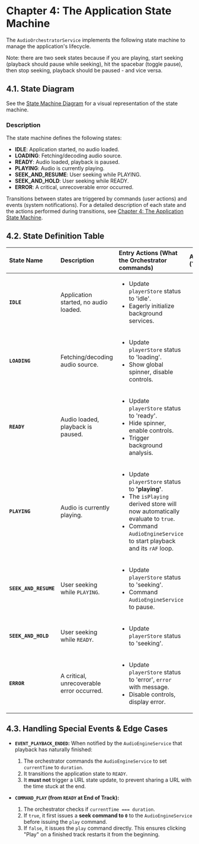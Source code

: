 # Chapter 4: The Application State Machine

The `AudioOrchestratorService` implements the following state machine to manage the application's lifecycle.

Note: there are two seek states because if you are playing, start seeking (playback should pause while seeking), hit the
spacebar (toggle pause), then stop seeking, playback should be paused - and vice versa.

## 4.1. State Diagram

See the [State Machine Diagram](diagrams/state-machine.mermaid) for a visual representation of the state machine.

### Description

The state machine defines the following states:

- **IDLE**: Application started, no audio loaded.
- **LOADING**: Fetching/decoding audio source.
- **READY**: Audio loaded, playback is paused.
- **PLAYING**: Audio is currently playing.
- **SEEK_AND_RESUME**: User seeking while PLAYING.
- **SEEK_AND_HOLD**: User seeking while READY.
- **ERROR**: A critical, unrecoverable error occurred.

Transitions between states are triggered by commands (user actions) and events (system notifications). For a detailed description of each state and the actions performed during transitions, see [Chapter 4: The Application State Machine](../chapter-4-state-machine.md).



## 4.2. State Definition Table

| State Name            | Description                               | Entry Actions (What the Orchestrator commands)                                                                                     | Allowed Commands (Triggers for leaving)                                                     |
|:----------------------|:------------------------------------------|:-----------------------------------------------------------------------------------------------------------------------------------|:--------------------------------------------------------------------------------------------|
| **`IDLE`**            | Application started, no audio loaded.     | <ul><li>Update `playerStore` status to 'idle'.</li><li>Eagerly initialize background services.</li></ul>                           | <ul><li>`COMMAND_LOAD_AUDIO`</li></ul>                                                      |
| **`LOADING`**         | Fetching/decoding audio source.           | <ul><li>Update `playerStore` status to 'loading'.</li><li>Show global spinner, disable controls.</li></ul>                         | <ul><li>(Internal events only)</li></ul>                                                    |
| **`READY`**           | Audio loaded, playback is paused.         | <ul><li>Update `playerStore` status to 'ready'.</li><li>Hide spinner, enable controls.</li><li>Trigger background analysis.</li></ul>  | <ul><li>`COMMAND_PLAY`</li><li>`COMMAND_BEGIN_SEEK`</li><li>`COMMAND_LOAD_AUDIO`</li></ul>  |
| **`PLAYING`**         | Audio is currently playing.               | <ul><li>Update `playerStore` status to **'playing'**.</li><li>The `isPlaying` derived store will now automatically evaluate to `true`.</li><li>Command `AudioEngineService` to start playback and its `rAF` loop.</li></ul> | <ul><li>`COMMAND_PAUSE`</li><li>`COMMAND_BEGIN_SEEK`</li><li>`COMMAND_LOAD_AUDIO`</li></ul>  |
| **`SEEK_AND_RESUME`** | User seeking while `PLAYING`.             | <ul><li>Update `playerStore` status to 'seeking'.</li><li>Command `AudioEngineService` to pause.</li></ul>                         | <ul><li>`COMMAND_END_SEEK`</li><li>`COMMAND_PAUSE`</li></ul>                                 |
| **`SEEK_AND_HOLD`**   | User seeking while `READY`.               | <ul><li>Update `playerStore` status to 'seeking'.</li></ul>                                                                        | <ul><li>`COMMAND_END_SEEK`</li><li>`COMMAND_PLAY`</li></ul>                                  |
| **`ERROR`**           | A critical, unrecoverable error occurred. | <ul><li>Update `playerStore` status to 'error', `error` with message.</li><li>Disable controls, display error.</li></ul>           | <ul><li>`COMMAND_LOAD_AUDIO`</li></ul>                                                      |

## 4.3. Handling Special Events & Edge Cases

* **`EVENT_PLAYBACK_ENDED`:** When notified by the `AudioEngineService` that playback has naturally finished:
    1. The orchestrator commands the `AudioEngineService` to set `currentTime` to `duration`.
    2. It transitions the application state to `READY`.
    3. It **must not** trigger a URL state update, to prevent sharing a URL with the time stuck at the end.

* **`COMMAND_PLAY` (from `READY` at End of Track):**
    1. The orchestrator checks if `currentTime === duration`.
    2. If `true`, it first issues a **seek command to `0`** to the `AudioEngineService` before issuing the `play`
       command.
    3. If `false`, it issues the `play` command directly. This ensures clicking "Play" on a finished track restarts it
       from the beginning.